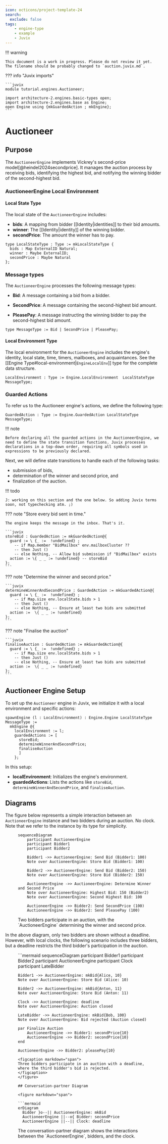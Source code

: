 ```yaml
---
icon: octicons/project-template-24
search:
  exclude: false
tags:
    - engine-type
    - example
    - Juvix
---
```


!!! warning

    This document is a work in progress. Please do not review it yet.
    The filename should be probably changed to `auction.juvix.md`.

??? info "Juvix imports"

    ```juvix 
    module tutorial.engines.Auctioneer;

    import architecture-2.engines.basic-types open;
    import architecture-2.engines.base as Engine;
    open Engine using {mkGuardedAction ; mkEngine};
    ```

# Auctioneer 

## Purpose

The `AuctioneerEngine` implements Vickrey's second-price
model[@heindel2024secondprice]. It manages the auction process by receiving
bids, identifying the highest bid, and notifying the winning bidder of the
second-highest bid.

<!-- Expect in the Juvix code two versions:
First Version: Ignores deadlines.
Second Version: Incorporates deadlines, halting bid acceptance after the deadline using a timer.
The first diagram corresponds to the first version, while the rest are for the
second version.
-->

### AuctioneerEngine Local Environment

#### Local State Type

The local state of the `AuctioneerEngine` includes:

- **bids**: A mapping from bidder [[Identity|identities]] to their bid amounts.
- **winner**: The [[Identity|identity]] of the winning bidder.
- **secondPrice**: The amount the winner has to pay.

```juvix
type LocalStateType : Type := mkLocalStateType {
  bids : Map ExternalID Natural;
  winner : Maybe ExternalID;
  secondPrice : Maybe Natural
};
```

### Message types

The `AuctioneerEngine` processes the following message types:

- **Bid**: A message containing a bid from a bidder.

- **SecondPrice**: A message containing the second-highest bid amount.

- **PleasePay**: A message instructing the winning bidder to pay the
  second-highest bid amount.

```juvix
type MessageType := Bid | SecondPrice | PleasePay;
```

#### Local Environment Type

The local environment for the `AuctioneerEngine` includes the engine's identity,
local state, time, timers, mailboxes, and acquaintances. See
the [[Engine Type#local-environment|`EngineLocalEnv`]] type for the complete
data structure.

```juvix
LocalEnvironment : Type := Engine.LocalEnvironment  LocalStateType MessageType;
```

### Guarded Actions

To refer us to the Auctioneer engine's actions, we define the following type:

```juvix
GuardedAction : Type := Engine.GuardedAction LocalStateType MessageType;
```

!!! note 

    Before declaring all the guarded actions in the AuctioneerEngine, we need to define the state transition functions. Juvix processes declarations in a top-down order, requiring all symbols used in expressions to be previously declared.

Next, we will define state transitions to handle each of the following tasks:

- submission of bids, 
- determination of the winner and second price, and
- finalization of the auction.

!!! todo

    J: working on this section and the one below. So adding Juvix terms soon, not typechecking atm. ;)


??? note "Store every bid sent in time."

    The engine keeps the message in the inbox. That's it.

    ```juvix
    storeBid : GuardedAction := mkGuardedAction@{
      guard := \ {_ :=  !undefined} ;
        -- if Map.member "BidMailbox" env.mailboxCluster ??
        -- then Just () 
        -- else Nothing, -- Allow bid submission if "BidMailbox" exists
      action := \{ _ _ := !undefined} -- storeBid
    };
    ```


??? note "Determine the winner and second price."

    ```juvix
    determineWinnerAndSecondPrice : GuardedAction := mkGuardedAction@{
      guard := \ {_ :=  !undefined} ;
        -- if Map.size env.localState.bids > 1 
        -- then Just () 
        -- else Nothing, -- Ensure at least two bids are submitted
      action :=  \{ _ _ := !undefined} 
    };
    ```

??? note "Finalise the auction"

    ```juvix
    finaliseAuction : GuardedAction := mkGuardedAction@{
      guard := \ {_ :=  !undefined} ;
        -- if Map.size env.localState.bids > 1 
        -- then Just () 
        -- else Nothing, -- Ensure at least two bids are submitted
      action :=  \{ _ _ := !undefined} 
    };
    ```

## Auctioneer Engine Setup

To set up the `Auctioneer` engine in Juvix, we initialize it with a local environment and specific actions:

```juvix
spawnEngine (l : LocalEnvironment) : Engine.Engine LocalStateType MessageType :=
  mkEngine @{
    localEnvironment := l;
    guardedActions := [
      storeBid;
      determineWinnerAndSecondPrice;
      finaliseAuction
      ]
    };
```

In this setup:
- **localEnvironment**: Initializes the engine's environment.
- **guardedActions**: Lists the actions like `storeBid`, `determineWinnerAndSecondPrice`, and `finaliseAuction`.


## Diagrams


The figure below represents a simple interaction between an `AuctioneerEngine`
instance and two bidders during an auction. No clock. Note that we refer to the
instance by its type for simplicity.

<figure markdown="span">

```mermaid
sequenceDiagram
    participant AuctioneerEngine
    participant Bidder1
    participant Bidder2

    Bidder1 ->> AuctioneerEngine: Send Bid (Bidder1: 100)
    Note over AuctioneerEngine: Store Bid (Bidder1: 100)

    Bidder2 ->> AuctioneerEngine: Send Bid (Bidder2: 150)
    Note over AuctioneerEngine: Store Bid (Bidder2: 150)

    AuctioneerEngine ->> AuctioneerEngine: Determine Winner and Second Price
    Note over AuctioneerEngine: Highest Bid: 150 (Bidder2)
    Note over AuctioneerEngine: Second Highest Bid: 100

    AuctioneerEngine ->> Bidder2: Send SecondPrice (100)
    AuctioneerEngine ->> Bidder2: Send PleasePay (100)
```

<figcaption markdown="span">
Two bidders participate in an auction, with the `AuctioneerEngine` determining 
the winner and second price.
</figcaption>
</figure>

In the above diagram, only two bidders are shown without a deadline. However,
with local clocks, the following scenario includes three bidders, but a deadline
restricts the third bidder's participation in the auction.

<figure markdown="span">
```mermaid
sequenceDiagram
    participant Bidder1
    participant Bidder2
    participant AuctioneerEngine
    participant Clock
    participant LateBidder

    Bidder1 ->> AuctioneerEngine: mkBid{Alice, 10}
    Note over AuctioneerEngine: Store Bid (Alice: 10)

    Bidder2 ->> AuctioneerEngine: mkBid{Anton, 11}
    Note over AuctioneerEngine: Store Bid (Anton: 11)

    Clock ->> AuctioneerEngine: deadline
    Note over AuctioneerEngine: Auction closed

    LateBidder ->> AuctioneerEngine: mkBid{Bob, 100}
    Note over AuctioneerEngine: Bid rejected (Auction closed)

    par Finalize Auction
        AuctioneerEngine ->> Bidder1: secondPrice{10}
        AuctioneerEngine ->> Bidder2: secondPrice{10}
    end

    AuctioneerEngine ->> Bidder2: pleasePay{10}
```
<figcaption markdown="span">
Three bidders participate in an auction with a deadline, where the third bidder's bid is rejected.
</figcaption>
</figure>

## Conversation-partner Diagram

<figure markdown="span">

```mermaid
erDiagram
  Bidder }o--|| AuctioneerEngine: mkBid
  AuctioneerEngine ||--o{ Bidder: secondPrice
  AuctioneerEngine ||--|| Clock: deadline
```

<figcaption markdown="span">
The conversation-partner diagram shows the interactions between the `AuctioneerEngine`, bidders,
and the clock.
</figcaption>

</figure>
